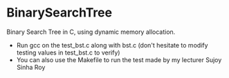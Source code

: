 # BinarySearchTree
Binary Search Tree in C, using dynamic memory allocation.

- Run gcc on the test_bst.c along with bst.c (don't hesitate to modify testing values in test_bst.c to verify)
- You can also use the Makefile to run the test made by my lecturer Sujoy Sinha Roy
